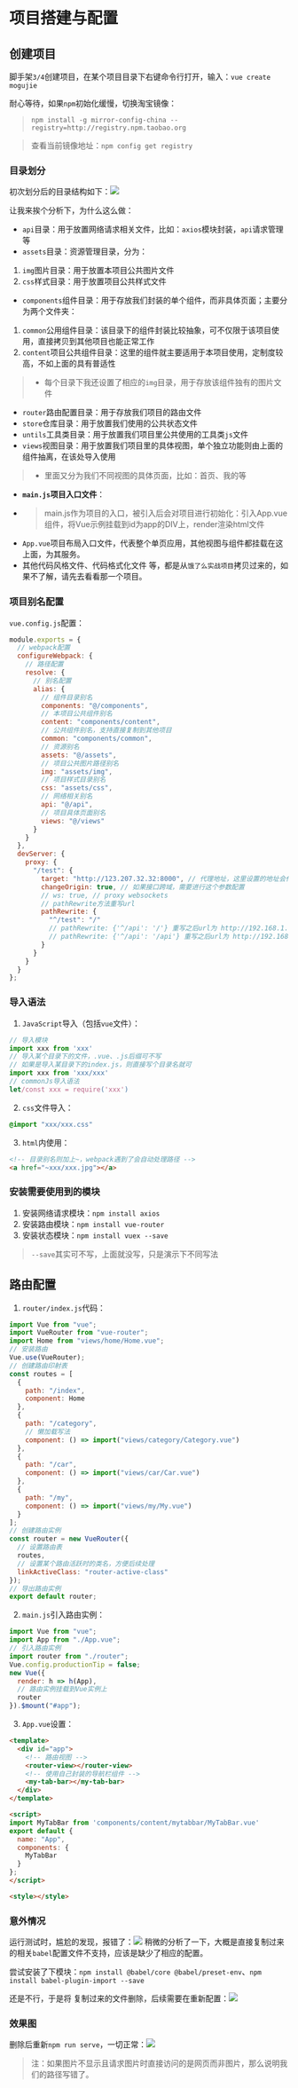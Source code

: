 # 项目搭建与配置
## 创建项目
脚手架`3/4`创建项目，在某个项目目录下右键命令行打开，输入：`vue create mogujie`

耐心等待，如果`npm`初始化缓慢，切换淘宝镜像：  
> `npm install -g mirror-config-china --registry=http://registry.npm.taobao.org`  

> 查看当前镜像地址：`npm config get registry`  

### 目录划分
初次划分后的目录结构如下：![](https://cdn.jsdelivr.net/gh/Huansheng1/myimg/PicGo/20200813220820.png)

让我来挨个分析下，为什么这么做：
* `api`目录：用于放置网络请求相关文件，比如：`axios`模块封装，`api`请求管理等
* `assets`目录：资源管理目录，分为：
1. `img`图片目录：用于放置本项目公共图片文件
2. `css`样式目录：用于放置项目公共样式文件
* `components`组件目录：用于存放我们封装的单个组件，而非具体页面；主要分为两个文件夹：
1. `common`公用组件目录：该目录下的组件封装比较抽象，可不仅限于该项目使用，直接拷贝到其他项目也能正常工作
2. `content`项目公共组件目录：这里的组件就主要适用于本项目使用，定制度较高，不如上面的具有普适性
> * 每个目录下我还设置了相应的`img`目录，用于存放该组件独有的图片文件
* `router`路由配置目录：用于存放我们项目的路由文件
* `store`仓库目录：用于放置我们使用的公共状态文件
* `untils`工具类目录：用于放置我们项目里公共使用的工具类`js`文件
* `views`视图目录：用于放置我们项目里的具体视图，单个独立功能则由上面的组件抽离，在该处导入使用
> * 里面又分为我们不同视图的具体页面，比如：首页、我的等
* **`main.js`项目入口文件**：  
* > main.js作为项目的入口，被引入后会对项目进行初始化：引入App.vue组件，将Vue示例挂载到id为app的DIV上，render渲染html文件  
* `App.vue`项目布局入口文件，代表整个单页应用，其他视图与组件都挂载在这上面，为其服务。
* 其他代码风格文件、代码格式化文件 等，都是从`饿了么实战项目`拷贝过来的，如果不了解，请先去看看那一个项目。
### 项目别名配置
`vue.config.js`配置：
```js
module.exports = {
  // webpack配置
  configureWebpack: {
    // 路径配置
    resolve: {
      // 别名配置
      alias: {
        // 组件目录别名
        components: "@/components",
        // 本项目公共组件别名
        content: "components/content",
        // 公共组件别名，支持直接复制到其他项目
        common: "components/common",
        // 资源别名
        assets: "@/assets",
        // 项目公共图片路径别名
        img: "assets/img",
        // 项目样式目录别名
        css: "assets/css",
        // 网络相关别名
        api: "@/api",
        // 项目具体页面别名
        views: "@/views"
      }
    }
  },
  devServer: {
    proxy: {
      "/test": {
        target: "http://123.207.32.32:8000", // 代理地址，这里设置的地址会代替axios中设置的baseURL
        changeOrigin: true, // 如果接口跨域，需要进行这个参数配置
        // ws: true, // proxy websockets
        // pathRewrite方法重写url
        pathRewrite: {
          "^/test": "/"
          // pathRewrite: {'^/api': '/'} 重写之后url为 http://192.168.1.16:8085/xxxx
          // pathRewrite: {'^/api': '/api'} 重写之后url为 http://192.168.1.16:8085/api/xxxx
        }
      }
    }
  }
};
```
### 导入语法
1. `JavaScript`导入（包括`vue`文件）：
```js
// 导入模块
import xxx from 'xxx'
// 导入某个目录下的文件，.vue、.js后缀可不写
// 如果是导入某目录下的index.js，则直接写个目录名就可
import xxx from 'xxx/xxx'
// commonJs导入语法
let/const xxx = require('xxx')
```
2. `css`文件导入：
```css
@import "xxx/xxx.css"
```
3. `html`内使用：
```html
<!-- 目录别名则加上~，webpack遇到了会自动处理路径 -->
<a href="~xxx/xxx.jpg"></a>
```

### 安装需要使用到的模块
1. 安装网络请求模块：`npm install axios`
2. 安装路由模块：`npm install vue-router`
3. 安装状态模块：`npm install vuex --save`
> `--save`其实可不写，上面就没写，只是演示下不同写法

## 路由配置
1. `router/index.js`代码：
```js
import Vue from "vue";
import VueRouter from "vue-router";
import Home from "views/home/Home.vue";
// 安装路由
Vue.use(VueRouter);
// 创建路由印射表
const routes = [
  {
    path: "/index",
    component: Home
  },
  {
    path: "/category",
    // 懒加载写法
    component: () => import("views/category/Category.vue")
  },
  {
    path: "/car",
    component: () => import("views/car/Car.vue")
  },
  {
    path: "/my",
    component: () => import("views/my/My.vue")
  }
];
// 创建路由实例
const router = new VueRouter({
  // 设置路由表
  routes,
  // 设置某个路由活跃时的类名，方便后续处理
  linkActiveClass: "router-active-class"
});
// 导出路由实例
export default router;
```
2. `main.js`引入路由实例：
```js
import Vue from "vue";
import App from "./App.vue";
// 引入路由实例
import router from "./router";
Vue.config.productionTip = false;
new Vue({
  render: h => h(App),
  // 路由实例挂载到Vue实例上
  router
}).$mount("#app");
```
3. `App.vue`设置：
```html
<template>
  <div id="app">
    <!-- 路由视图 -->
    <router-view></router-view>
    <!-- 使用自己封装的导航栏组件 -->
    <my-tab-bar></my-tab-bar>
  </div>
</template>

<script>
import MyTabBar from 'components/content/mytabbar/MyTabBar.vue'
export default {
  name: "App",
  components: {
    MyTabBar
  }
};
</script>

<style></style>
```
### 意外情况
运行测试时，尴尬的发现，报错了：![](https://cdn.jsdelivr.net/gh/Huansheng1/myimg/PicGo/20200813234513.png)
稍微的分析了一下，大概是直接复制过来的相关`babel`配置文件不支持，应该是缺少了相应的配置。

尝试安装了下模块：`npm install @babel/core @babel/preset-env`、`npm install babel-plugin-import --save`

还是不行，于是将 复制过来的文件删除，后续需要在重新配置：![](https://cdn.jsdelivr.net/gh/Huansheng1/myimg/PicGo/20200813234647.png)

### 效果图
删除后重新`npm run serve`，一切正常：![](https://cdn.jsdelivr.net/gh/Huansheng1/myimg/PicGo/20200813235049.png)
> 注：如果图片不显示且请求图片时直接访问的是网页而非图片，那么说明我们的路径写错了。